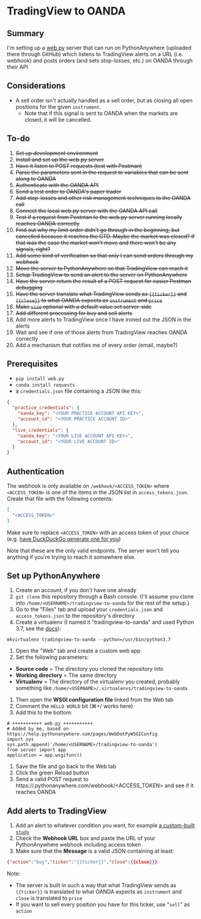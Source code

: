 # TradingView to OANDA

## Summary
I'm setting up a [web.py](https://webpy.org/) server that can run on PythonAnywhere (uploaded there through GitHub) which listens to TradingView alerts on a URL (i.e. webhook) and posts orders (and sets stop-losses, etc.) on OANDA through their API

## Considerations
* A sell order isn't actually handled as a sell order, but as closing all open positions for the given `instrument`.
  * Note that if this signal is sent to OANDA when the markets are closed, it will be cancelled.

## To-do
1. ~~Set up development environment~~
1. ~~Install and set up the web.py server~~
1. ~~Have it listen to POST requests (test with Postman)~~
1. ~~Parse the parameters sent in the request to variables that can be sent along to OANDA~~
1. ~~Authenticate with the OANDA API~~
1. ~~Send a test order to OANDA's paper trader~~
1. ~~Add stop-losses and other risk management techniques to the OANDA call~~
1. ~~Connect the local web.py server with the OANDA API call~~
1. ~~Test if a request from Postman to the web.py server running locally reaches OANDA correctly~~
1. ~~Find out why my limit order didn't go through in the beginning, but cancelled because it reaches the GTD. Maybe the market was closed? If that was the case the market won't move and there won't be any signals, right?~~
1. ~~Add some kind of verification so that only I can send orders through my webhook~~
1. ~~Move the server to PythonAnywhere so that TradingView can reach it~~
1. ~~Setup TradingView to send an alert to the server on PythonAnywhere~~
1. ~~Have the server return the result of a POST request for easier Postman debugging~~
1. ~~Have the server translate what TradingView sends as `{{ticker}}` and `{{close}}` to what OANDA expects as `instrument` and `price`~~
1. ~~Make `size` optional with a default value set server-side~~
1. ~~Add different processing for buy and sell alerts~~
1. Add more alerts to TradingView once I have ironed out the JSON in the alerts
1. Wait and see if one of those alerts from TradingView reaches OANDA correctly
1. Add a mechanism that notifies me of every order (email, maybe?)

## Prerequisites
* `pip install web.py`
* `conda install requests`
* a `credentials.json` file containing a JSON like this:

```json
{
  "practice_credentials": {
    "oanda_key": "<YOUR PRACTICE ACCOUNT API KEY>",
    "account_id": "<YOUR PRACTICE ACCOUNT ID>"
  },
  "live_credentials": {
    "oanda_key": "<YOUR LIVE ACCOUNT API KEY>",
    "account_id": "<YOUR LIVE ACCOUNT ID>"
  }
}
```

## Authentication
The webhook is only available on `/webhook/<ACCESS_TOKEN>` where `<ACCESS_TOKEN>` is one of the items in the JSON list in `access_tokens.json`. Create that file with the following contents:

```json
[
  "<ACCESS_TOKEN>"
]
```

Make sure to replace `<ACCESS_TOKEN>` with an access token of your choice (e.g. [have DuckDuckGo generate one for you](https://duckduckgo.com/?q=password+64))

Note that these are the only valid endpoints. The server won't tell you anything if you're trying to reach it somewhere else.

## Set up PythonAnywhere
1. Create an account, if you don't have one already
1. `git clone` this repository through a Bash console. (I'll assume you clone into `/home/<USERNAME>/tradingview-to-oanda` for the rest of the setup.)
1. Go to the "Files" tab and upload your `credentials.json` and `access_tokens.json` to the repository's directory
1. Create a virtualenv (I named it "tradingview-to-oanda" and used Python 3.7, see the [docs](https://help.pythonanywhere.com/pages/Virtualenvs)):
  ```
  mkvirtualenv tradingview-to-oanda --python=/usr/bin/python3.7
  ```
1. Open the "Web" tab and create a custom web app
1. Set the following parameters:
  * __Source code__ = The directory you cloned the repository into
  * __Working directory__ = The same directory
  * __Virtualenv__ = The directory of the virtualenv you created, probably something like `/home/<USERNAME>/.virtualenvs/tradingview-to-oanda`
1. Then open the __WSGI configuration file__ linked from the Web tab
1. Comment the `HELLO WORLD` bit (⌘+/ works here)
1. Add this to the bottom:
  ```
  # +++++++++++ web.py +++++++++++
  # Added by me, based on https://help.pythonanywhere.com/pages/WebDotPyWSGIConfig
  import sys
  sys.path.append('/home/<USERNAME>/tradingview-to-oanda')
  from server import app
  application = app.wsgifunc()
  ```
1. Save the file and go back to the Web tab
1. Click the green Reload button
1. Send a valid POST request to https://<USERNAME>.pythonanywhere.com/webhook/<ACCESS_TOKEN> and see if it reaches OANDA

## Add alerts to TradingView
1. Add an alert to whatever condition you want, for example [a custom-built `study`](https://www.tradingview.com/pine-script-docs/en/v4/annotations/Alert_conditions.html)
1. Check the __Webhook URL__ box and paste the URL of your PythonAnywhere webhook including access token
1. Make sure that the __Message__ is a valid JSON containing at least:
  ```json
  {"action":"buy","ticker":"{{ticker}}","close":{{close}}}
  ```
  Note:
  * The server is built in such a way that what TradingView sends as `{{ticker}}` is translated to what OANDA expects as `instrument` and `close` is translated to `price`
  * If you want to sell every position you have for this ticker, use "`sell`" as `action`
